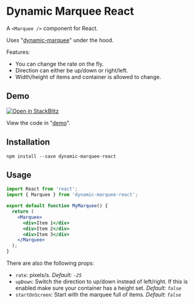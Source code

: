 # Dynamic Marquee React

A `<Marquee />` component for React.

Uses "[dynamic-marquee](https://github.com/tjenkinson/dynamic-marquee)" under the hood.

Features:

- You can change the rate on the fly.
- Direction can either be up/down or right/left.
- Width/height of items and container is allowed to change.

## Demo

[![Open in StackBlitz](https://developer.stackblitz.com/img/open_in_stackblitz.svg)](https://stackblitz.com/github/tjenkinson/dynamic-marquee-react/tree/main/demo?title=Dynamic%20Marquee%20React%20Demo&file=src%2Fmain.tsx)

View the code in "[demo](./demo)".

## Installation

```
npm install --save dynamic-marquee-react
```

## Usage

```jsx
import React from 'react';
import { Marquee } from 'dynamic-marquee-react';

export default function MyMarquee() {
  return (
    <Marquee>
      <div>Item 1</div>
      <div>Item 2</div>
      <div>Item 3</div>
    </Marquee>
  );
}
```

There are also the following props:

- `rate`: pixels/s. _Default: `-25`_
- `upDown`: Switch the direction to up/down instead of left/right. If this is enabled make sure your container has a height set. _Default: `false`_
- `startOnScreen`: Start with the marquee full of items. _Default: `false`_
